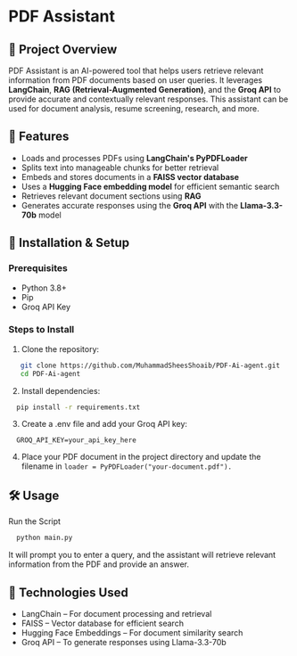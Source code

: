 # PDF Assistant

## 📌 Project Overview
PDF Assistant is an AI-powered tool that helps users retrieve relevant information from PDF documents based on user queries. It leverages **LangChain**, **RAG (Retrieval-Augmented Generation)**, and the **Groq API** to provide accurate and contextually relevant responses. This assistant can be used for document analysis, resume screening, research, and more.

## 🚀 Features
- Loads and processes PDFs using **LangChain's PyPDFLoader**
- Splits text into manageable chunks for better retrieval
- Embeds and stores documents in a **FAISS vector database**
- Uses a **Hugging Face embedding model** for efficient semantic search
- Retrieves relevant document sections using **RAG**
- Generates accurate responses using the **Groq API** with the **Llama-3.3-70b** model

## 🔧 Installation & Setup
### Prerequisites
- Python 3.8+
- Pip
- Groq API Key

### Steps to Install
1. Clone the repository:
```bash
   git clone https://github.com/MuhammadSheesShoaib/PDF-Ai-agent.git
   cd PDF-Ai-agent
```
2. Install dependencies:
```bash
  pip install -r requirements.txt
```
3. Create a .env file and add your Groq API key:
```env
  GROQ_API_KEY=your_api_key_here
```
4. Place your PDF document in the project directory and update the filename in `loader = PyPDFLoader("your-document.pdf").`

## 🛠 Usage
Run the Script
```bash
  python main.py
```
It will prompt you to enter a query, and the assistant will retrieve relevant information from the PDF and provide an answer.

## 📌 Technologies Used
- LangChain – For document processing and retrieval
- FAISS – Vector database for efficient search
- Hugging Face Embeddings – For document similarity search
- Groq API – To generate responses using Llama-3.3-70b
